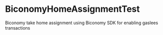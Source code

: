 # BiconomyHomeAssignmentTest
Biconomy take home assignment using Biconomy SDK for enabling gaslees transactions
